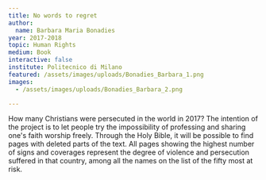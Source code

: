 ```yaml
---
title: No words to regret
author:
  name: Barbara Maria Bonadies
year: 2017-2018
topic: Human Rights
medium: Book
interactive: false
institute: Politecnico di Milano
featured: /assets/images/uploads/Bonadies_Barbara_1.png
images:
  - /assets/images/uploads/Bonadies_Barbara_2.png

---
```

How many Christians were persecuted in the world in 2017? The intention of the project is to let people try the impossibility of professing and sharing one's faith worship freely. Through the Holy Bible, it will be possible to find pages with deleted parts of the text. All pages showing the highest number of signs and coverages represent the degree of violence and persecution suffered in that country, among all the names on the list of the fifty most at risk.
